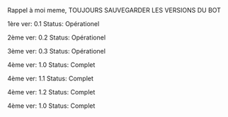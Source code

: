 Rappel à moi meme, TOUJOURS SAUVEGARDER LES VERSIONS DU BOT

1ère ver: 0.1
Status: Opérationel

2ème ver: 0.2
Status: Opérationel

3ème ver: 0.3
Status: Opérationel

4ème ver: 1.0
Status: Complet

4ème ver: 1.1
Status: Complet

4ème ver: 1.2
Status: Complet

4ème ver: 1.0
Status: Complet
